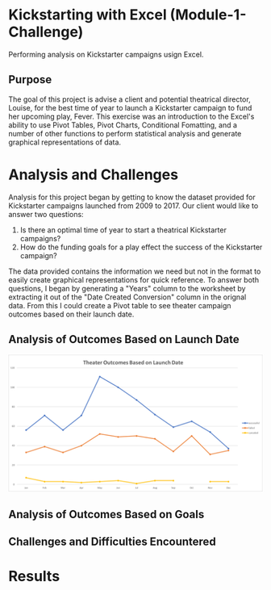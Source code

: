 # Kickstarting with Excel (Module-1-Challenge)
Performing analysis on Kickstarter campaigns usign Excel.

## Purpose

The goal of this project is advise a client and potential theatrical director, Louise, for the best time of year to launch a Kickstarter campaign to fund her upcoming play, Fever. This exercise was an introduction to the Excel's ability to use Pivot Tables, Pivot Charts, Conditional Fomatting, and a number of other functions to perform statistical analysis and generate graphical representations of data.

# Analysis and Challenges

Analysis for this project began by getting to know the dataset provided for Kickstarter campaigns launched from 2009 to 2017. Our client would like to answer two questions:

1. Is there an optimal time of year to start a theatrical Kickstarter campaigns?
2. How do the funding goals for a play effect the success of the Kickstarter campaign?

The data provided contains the information we need but not in the format to easily create graphical representations for quick reference. To answer both questions, I began by generating a "Years" column to the worksheet by extracting it out of the "Date Created Conversion" column in the orignal data. From this I could create a Pivot table to see theater campaign outcomes based on their launch date. 

## Analysis of Outcomes Based on Launch Date

![Outcomes Based on Launch Date](https://github.com/jp3tty/Module-1-Challenge/blob/main/Theater_Outcome_vs_Launch.png)


## Analysis of Outcomes Based on Goals

## Challenges and Difficulties Encountered

# Results
